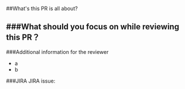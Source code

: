 ##What's this PR is all about?



###What should you focus on while reviewing this PR？
-


###Additional information for the reviewer
- a
- b

###JIRA
JIRA issue: 

